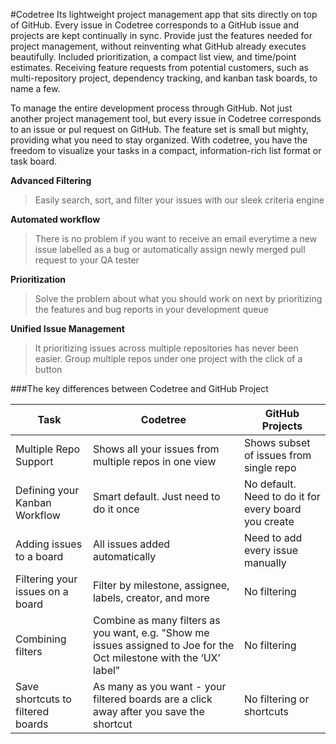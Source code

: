 #Codetree
Its lightweight project management app that sits directly on top of GitHub. Every issue in Codetree corresponds to a GitHub issue and projects are kept continually in sync. Provide just the features needed for project management, without reinventing what GitHub already executes beautifully. Included prioritization, a compact list view, and time/point estimates. Receiving feature requests from potential customers, such as multi-repository project, dependency tracking, and kanban task boards, to name a few.

To manage the entire development process through GitHub. Not just another project management tool, but every issue in Codetree corresponds to an issue or pul request on GitHub. The feature set is small but mighty, providing what you need to stay organized. With codetree, you have the freedom to visualize your tasks in a compact, information-rich list format or task board.

**Advanced Filtering**
>Easily search, sort, and filter your issues with our sleek criteria engine

**Automated workflow**
>There is no problem if you want to receive an email everytime a new issue labelled as a bug or automatically assign newly merged pull request to your QA tester

**Prioritization**
>Solve the problem about what you should work on next by prioritizing the features and bug reports in your development queue

**Unified Issue Management**
>It prioritizing issues across multiple repositories has never been easier. Group multiple repos under one project with the click of a button

###The key differences between Codetree and GitHub Project

 Task         | Codetree      | GitHub Projects
 ------------ | ------------- | ------------
Multiple Repo Support | Shows all your issues from multiple repos in one view | Shows subset of issues from single repo
Defining your Kanban Workflow | Smart default. Just need to do it once | No default. Need to do it for every board you create
Adding issues to a board | All issues added automatically | Need to add every issue manually
Filtering your issues on a board | Filter by milestone, assignee, labels, creator, and more | No filtering
Combining filters | Combine as many filters as you want, e.g. "Show me issues assigned to Joe for the Oct milestone with the ‘UX’ label" | No filtering
Save shortcuts to filtered boards | As many as you want - your filtered boards are a click away after you save the shortcut | No filtering or shortcuts
